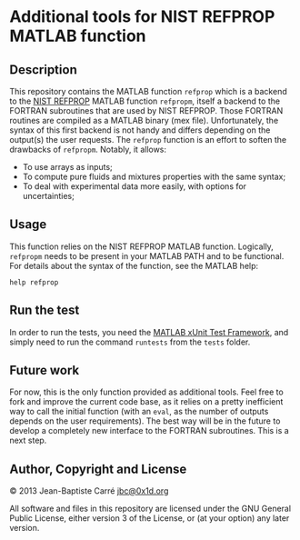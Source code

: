 # Additional tools for NIST REFPROP MATLAB function

## Description

This repository contains the MATLAB function `refprop` which is a
backend to the [NIST REFPROP](http://www.nist.gov/srd/nist23.cfm)
MATLAB function `refpropm`, itself a backend to the FORTRAN
subroutines that are used by NIST REFPROP. Those FORTRAN routines are
compiled as a MATLAB binary (mex file). Unfortunately, the syntax of
this first backend is not handy and differs depending on the output(s)
the user requests. The `refprop` function is an effort to soften the
drawbacks of `refpropm`. Notably, it allows:

* To use arrays as inputs;
* To compute pure fluids and mixtures properties with the same syntax;
* To deal with experimental data more easily, with options for
  uncertainties;

## Usage

This function relies on the NIST REFPROP MATLAB function. Logically,
`refpropm` needs to be present in your MATLAB PATH and to be
functional. For details about the syntax of the function, see the
MATLAB help:

    help refprop

## Run the test

In order to run the tests, you need the
[MATLAB xUnit Test Framework](http://www.mathworks.com/matlabcentral/fileexchange/22846-matlab-xunit-test-framework),
and simply need to run the command `runtests` from the `tests` folder.

## Future work

For now, this is the only function provided as additional tools. Feel
free to fork and improve the current code base, as it relies on a
pretty inefficient way to call the initial function (with an `eval`, as
the number of outputs depends on the user requirements). The best way
will be in the future to develop a completely new interface to the
FORTRAN subroutines. This is a next step.

## Author, Copyright and License

© 2013 Jean-Baptiste Carré <jbc@0x1d.org>

All software and files in this repository are licensed under the GNU
General Public License, either version 3 of the License, or (at your
option) any later version.
